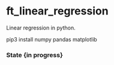 # ft_linear_regression

Linear regression in python.

pip3 install numpy pandas matplotlib

### State {in progress}